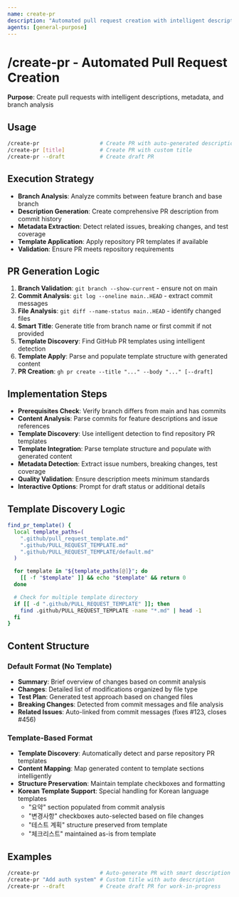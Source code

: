```yaml
---
name: create-pr
description: "Automated pull request creation with intelligent descriptions and metadata"
agents: [general-purpose]
---
```


# /create-pr - Automated Pull Request Creation

**Purpose**: Create pull requests with intelligent descriptions, metadata, and branch analysis

## Usage

```bash
/create-pr                   # Create PR with auto-generated description
/create-pr [title]           # Create PR with custom title
/create-pr --draft           # Create draft PR
```

## Execution Strategy

- **Branch Analysis**: Analyze commits between feature branch and base branch
- **Description Generation**: Create comprehensive PR description from commit history
- **Metadata Extraction**: Detect related issues, breaking changes, and test coverage
- **Template Application**: Apply repository PR templates if available
- **Validation**: Ensure PR meets repository requirements

## PR Generation Logic

1. **Branch Validation**: `git branch --show-current` - ensure not on main
2. **Commit Analysis**: `git log --oneline main..HEAD` - extract commit messages
3. **File Analysis**: `git diff --name-status main..HEAD` - identify changed files
4. **Smart Title**: Generate title from branch name or first commit if not provided
5. **Template Discovery**: Find GitHub PR templates using intelligent detection
6. **Template Apply**: Parse and populate template structure with generated content
7. **PR Creation**: `gh pr create --title "..." --body "..." [--draft]`

## Implementation Steps

- **Prerequisites Check**: Verify branch differs from main and has commits
- **Content Analysis**: Parse commits for feature descriptions and issue references
- **Template Discovery**: Use intelligent detection to find repository PR templates
- **Template Integration**: Parse template structure and populate with generated content
- **Metadata Detection**: Extract issue numbers, breaking changes, test coverage
- **Quality Validation**: Ensure description meets minimum standards
- **Interactive Options**: Prompt for draft status or additional details

## Template Discovery Logic

```bash
find_pr_template() {
  local template_paths=(
    ".github/pull_request_template.md"
    ".github/PULL_REQUEST_TEMPLATE.md"
    ".github/PULL_REQUEST_TEMPLATE/default.md"
  )

  for template in "${template_paths[@]}"; do
    [[ -f "$template" ]] && echo "$template" && return 0
  done

  # Check for multiple template directory
  if [[ -d ".github/PULL_REQUEST_TEMPLATE" ]]; then
    find .github/PULL_REQUEST_TEMPLATE -name "*.md" | head -1
  fi
}
```

## Content Structure

### Default Format (No Template)
- **Summary**: Brief overview of changes based on commit analysis
- **Changes**: Detailed list of modifications organized by file type
- **Test Plan**: Generated test approach based on changed files
- **Breaking Changes**: Detected from commit messages and file analysis
- **Related Issues**: Auto-linked from commit messages (fixes #123, closes #456)

### Template-Based Format
- **Template Discovery**: Automatically detect and parse repository PR templates
- **Content Mapping**: Map generated content to template sections intelligently
- **Structure Preservation**: Maintain template checkboxes and formatting
- **Korean Template Support**: Special handling for Korean language templates
  - "요약" section populated from commit analysis
  - "변경사항" checkboxes auto-selected based on file changes
  - "테스트 계획" structure preserved from template
  - "체크리스트" maintained as-is from template

## Examples

```bash
/create-pr                   # Auto-generate PR with smart description
/create-pr "Add auth system" # Custom title with auto description
/create-pr --draft           # Create draft PR for work-in-progress
```
